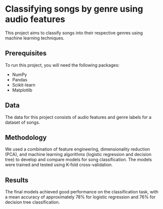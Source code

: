 # Classifying songs by genre using audio features

This project aims to classify songs into their respective genres using machine learning techniques.

## Prerequisites

To run this project, you will need the following packages:

- NumPy
- Pandas
- Scikit-learn
- Matplotlib

## Data

The data for this project consists of audio features and genre labels for a dataset of songs.

## Methodology

We used a combination of feature engineering, dimensionality reduction (PCA), and machine learning algorithms (logistic regression and decision tree) to develop and compare models for song classification. The models were trained and tested using K-fold cross-validation.

## Results

The final models achieved good performance on the classification task, with a mean accuracy of approximately 78% for logistic regression and 76% for decision tree classification.

